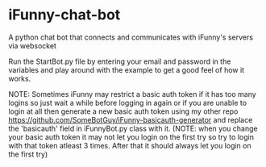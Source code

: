 # iFunny-chat-bot
A python chat bot that connects and communicates with iFunny's servers via websocket

Run the StartBot.py file by entering your email and password in the variables and play around with the example to get a good feel of how it works.

NOTE: Sometimes iFunny may restrict a basic auth token if it has too many logins so just wait a while before logging in again or if you are unable to login at all then generate a new basic auth token using my other repo https://github.com/SomeBotGuy/iFunny-basicauth-generator and replace the 'basicauth' field in iFunnyBot.py class with it. (NOTE: when you change your basic auth token it may not let you login on the first try so try to login with that token atleast 3 times. After that it should always let you login on the first try)
